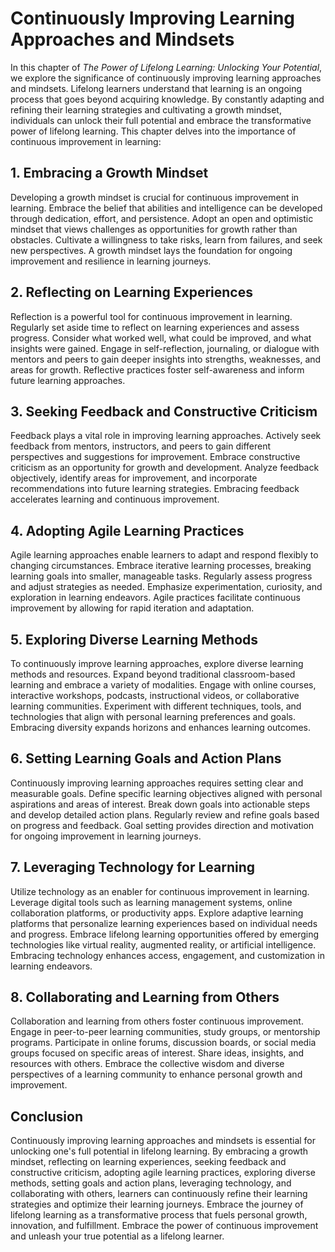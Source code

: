 Continuously Improving Learning Approaches and Mindsets
================================================================

In this chapter of *The Power of Lifelong Learning: Unlocking Your Potential*, we explore the significance of continuously improving learning approaches and mindsets. Lifelong learners understand that learning is an ongoing process that goes beyond acquiring knowledge. By constantly adapting and refining their learning strategies and cultivating a growth mindset, individuals can unlock their full potential and embrace the transformative power of lifelong learning. This chapter delves into the importance of continuous improvement in learning:

1\. **Embracing a Growth Mindset**
---------------------------------

Developing a growth mindset is crucial for continuous improvement in learning. Embrace the belief that abilities and intelligence can be developed through dedication, effort, and persistence. Adopt an open and optimistic mindset that views challenges as opportunities for growth rather than obstacles. Cultivate a willingness to take risks, learn from failures, and seek new perspectives. A growth mindset lays the foundation for ongoing improvement and resilience in learning journeys.

2\. **Reflecting on Learning Experiences**
-----------------------------------------

Reflection is a powerful tool for continuous improvement in learning. Regularly set aside time to reflect on learning experiences and assess progress. Consider what worked well, what could be improved, and what insights were gained. Engage in self-reflection, journaling, or dialogue with mentors and peers to gain deeper insights into strengths, weaknesses, and areas for growth. Reflective practices foster self-awareness and inform future learning approaches.

3\. **Seeking Feedback and Constructive Criticism**
--------------------------------------------------

Feedback plays a vital role in improving learning approaches. Actively seek feedback from mentors, instructors, and peers to gain different perspectives and suggestions for improvement. Embrace constructive criticism as an opportunity for growth and development. Analyze feedback objectively, identify areas for improvement, and incorporate recommendations into future learning strategies. Embracing feedback accelerates learning and continuous improvement.

4\. **Adopting Agile Learning Practices**
----------------------------------------

Agile learning approaches enable learners to adapt and respond flexibly to changing circumstances. Embrace iterative learning processes, breaking learning goals into smaller, manageable tasks. Regularly assess progress and adjust strategies as needed. Emphasize experimentation, curiosity, and exploration in learning endeavors. Agile practices facilitate continuous improvement by allowing for rapid iteration and adaptation.

5\. **Exploring Diverse Learning Methods**
-----------------------------------------

To continuously improve learning approaches, explore diverse learning methods and resources. Expand beyond traditional classroom-based learning and embrace a variety of modalities. Engage with online courses, interactive workshops, podcasts, instructional videos, or collaborative learning communities. Experiment with different techniques, tools, and technologies that align with personal learning preferences and goals. Embracing diversity expands horizons and enhances learning outcomes.

6\. **Setting Learning Goals and Action Plans**
----------------------------------------------

Continuously improving learning approaches requires setting clear and measurable goals. Define specific learning objectives aligned with personal aspirations and areas of interest. Break down goals into actionable steps and develop detailed action plans. Regularly review and refine goals based on progress and feedback. Goal setting provides direction and motivation for ongoing improvement in learning journeys.

7\. **Leveraging Technology for Learning**
-----------------------------------------

Utilize technology as an enabler for continuous improvement in learning. Leverage digital tools such as learning management systems, online collaboration platforms, or productivity apps. Explore adaptive learning platforms that personalize learning experiences based on individual needs and progress. Embrace lifelong learning opportunities offered by emerging technologies like virtual reality, augmented reality, or artificial intelligence. Embracing technology enhances access, engagement, and customization in learning endeavors.

8\. **Collaborating and Learning from Others**
---------------------------------------------

Collaboration and learning from others foster continuous improvement. Engage in peer-to-peer learning communities, study groups, or mentorship programs. Participate in online forums, discussion boards, or social media groups focused on specific areas of interest. Share ideas, insights, and resources with others. Embrace the collective wisdom and diverse perspectives of a learning community to enhance personal growth and improvement.

Conclusion
----------

Continuously improving learning approaches and mindsets is essential for unlocking one's full potential in lifelong learning. By embracing a growth mindset, reflecting on learning experiences, seeking feedback and constructive criticism, adopting agile learning practices, exploring diverse methods, setting goals and action plans, leveraging technology, and collaborating with others, learners can continuously refine their learning strategies and optimize their learning journeys. Embrace the journey of lifelong learning as a transformative process that fuels personal growth, innovation, and fulfillment. Embrace the power of continuous improvement and unleash your true potential as a lifelong learner.
